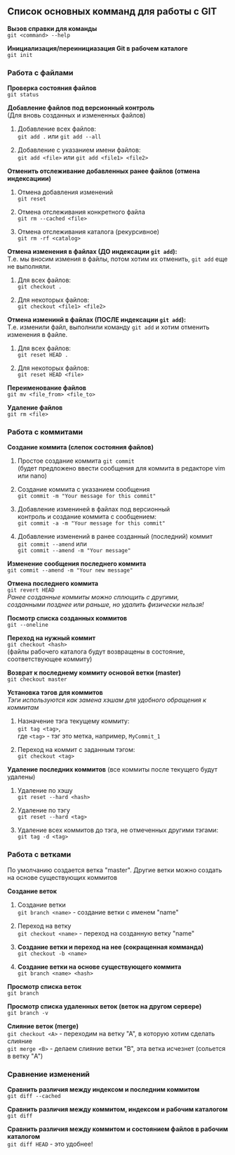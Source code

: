 
## Список основных комманд для работы с GIT 

**Вызов справки для команды**  
`git <command> --help`

**Инициализация/переинициазация Git в рабочем каталоге**  
`git init`

### Работа с файлами 

**Проверка состояния файлов**  
`git status` 

**Добавление файлов под версионный контроль**    
(Для вновь созданных и измененных файлов)  


1. Добавление всех файлов:  
`git add .` или `git add --all`


2. Добавление с указанием имени файлов:  
`git add <file>` или `git add <file1> <file2>`


**Отменить отслеживание добавленных ранее файлов (отмена индексациии)**  


1. Отмена добавления изменений   
`git reset`


2. Отмена отслеживания конкретного файла  
`git rm --cached <file>`


3. Отмена отслеживания каталога (рекурсивное)   
`git rm -rf <catalog>`


**Отмена изменения в файлах (ДО индексации `git add`):**  
Т.е. мы вносим измения в файлы, потом хотим их отменить, `git add` еще не выполняли. 


1. Для всех файлов:  
`git checkout .`


2. Для некоторых файлов:  
`git checkout <file1> <file2>`

**Отмена изменинй в файлах (ПОСЛЕ индексации `git add`):**  
Т.е. изменили файл, выполнили команду `git add` и хотим отменить изменения в файле.  


1. Для всех файлов:  
`git reset HEAD .` 


2. Для некоторых файлов:  
`git reset HEAD <file>` 

**Переименование файлов**  
`git mv <file_from> <file_to>` 

**Удаление файлов**  
`git rm <file>`

### Работа с коммитами 

**Создание коммита (слепок состояния файлов)**  


1. Простое создание коммита 
`git commit`  
(будет предложено ввести сообщения для коммита в редакторе vim или nano)   


2. Создание коммита с указанием сообщения  
`git commit -m "Your message for this commit"`


3. Добавление измениней в файлах под версионный   
контроль и создание коммита с сообщением:  
`git commit -a -m "Your message for this commit"`


4. Добавление изменений в ранее созданный (последний) коммит  
`git commit --amend` или   
`git commit --amend -m "Your message"`  


**Изменение сообщения последнего коммита**  
`git commit --amend -m "Your new message"`

**Отмена последнего коммита**  
`git revert HEAD`  
*Ранее созданные коммиты можно сплющить с другими,   
созданными позднее или раньше, но удалить физически нельзя!* 

**Посмотр списка созданных коммитов**  
`git --oneline`

**Переход на нужный коммит**  
`git checkout <hash>`  
(файлы рабочего каталога будут возвращены в состояние, соответствующее коммиту) 

**Возврат к последнему коммиту основой ветки (master)**  
`git checkout master`


**Установка тэгов для коммитов**  
*Тэги используются как замена хэшам для удобного обращения к коммитам*  


1. Назначение тэга текущему коммиту:  
`git tag <tag>`,    
где `<tag>` - тэг это метка, например, `MyCommit_1`


2. Переход на коммит с заданным тэгом:  
`git checkout <tag>`

**Удаление последних коммитов** 
(все коммиты после текущего будут удалены)  


1. Удаление по хэшу   
`git reset --hard <hash>`


2. Удаление по тэгу   
`git reset --hard <tag>`


3. Удаление всех коммитов до тэга, не отмеченных другими тэгами:    
`git tag -d <tag>` 

### Работа с ветками ###
По умолчанию создается ветка "master". Другие ветки можно создать на основе существующих коммитов

**Создание веток**  


1. Создание ветки  
`git branch <name>` - создание ветки с именем "name" 


2. Переход на ветку  
`git checkout <name>` - переход на созданную ветку "name" 


3. **Создание ветки и переход на нее (сокращенная комманда)**  
`git checkout -b <name>`


4. **Создание ветки на основе существующего коммита**   
`git branch <name> <hash>` 
 
**Просмотр списка веток**  
`git branch`

**Просмотр списка удаленных веток (веток на другом сервере)**  
`git branch -v`

**Слияние веток (merge)**  
`git checkout <A>` - переходим на ветку "А", в которую хотим сделать слияние  
`git merge <B>` - делаем слияние ветки "В", эта ветка исчезнет (сольется в ветку "A")  

### Сравнение изменений ###

**Сравнить различия между индексом и последним коммитом**  
`git diff --cached`

**Сравнить различия между коммитом, индексом и рабочим каталогом**  
`git diff` 

**Сравнить различия между коммитом и состоянием файлов в рабочим каталогом**  
`git diff HEAD` - это удобнее!  






